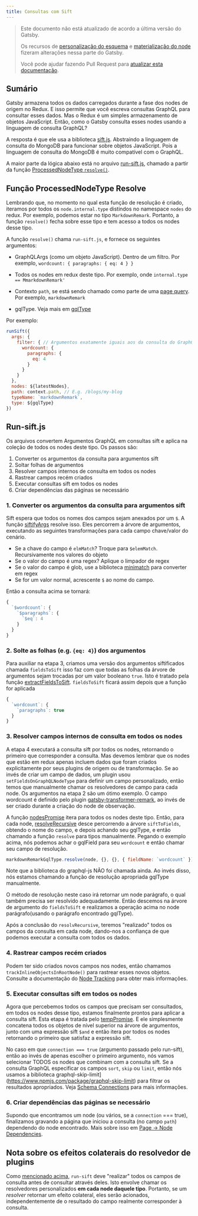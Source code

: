 ```yaml
---
title: Consultas com Sift
---
```


> Este documento não está atualizado de acordo a última versão do Gatsby.
>
> Os recursos de [personalização do esquema](/docs/schema-customization) e [materialização do node](https://github.com/gatsbyjs/gatsby/pull/16091) fizeram alterações nessa parte do Gatsby.
>
> Você pode ajudar fazendo Pull Request para [atualizar esta documentação](https://github.com/gatsbyjs/gatsby/issues/14228).

## Sumário

Gatsby armazena todos os dados carregados durante a fase dos nodes de origem no Redux. E isso permite que você escreva consultas GraphQL para consultar esses dados. Mas o Redux é um simples armazenamento de objetos JavaScript. Então, como o Gatsby consulta esses nodes usando a linguagem de consulta GraphQL?

A resposta é que ele usa a biblioteca [sift.js](https://github.com/crcn/sift.js/tree/master). Abstraindo a linguagem de consulta do MongoDB para funcionar sobre objetos JavaScript. Pois a linguagem de consulta do MongoDB é muito compatível com o GraphQL.

A maior parte da lógica abaixo está no arquivo [run-sift.js](https://github.com/gatsbyjs/gatsby/blob/master/packages/gatsby/src/redux/run-sift.js), chamado a partir da função [ProcessedNodeType `resolve()`](https://github.com/gatsbyjs/gatsby/blob/master/packages/gatsby/src/schema/build-node-types.js#L191).

## Função ProcessedNodeType Resolve 

Lembrando que, no momento no qual esta função de resolução é criado, iteramos por todos os `node.internal.type` distindos no namespace `nodes` do redux. Por exemplo, podemos estar no tipo `MarkdownRemark`. Portanto, a função `resolve()` fecha sobre esse tipo e tem acesso a todos os nodes desse tipo.

A função `resolve()` chama `run-sift.js`, e fornece os seguintes argumentos:


- GraphQLArgs (como um objeto JavaScript). Dentro de um filtro. Por exemplo, `wordcount: { paragraphs: { eq: 4 } }`
- Todos os nodes em redux deste tipo. Por exemplo, onde `internal.type == MmarkdownRemark'`

- Contexto `path`, se está sendo chamado como parte de uma [page query](/docs/query-execution/#query-queue-execution). Por exemplo, `markdownRemark`
- gqlType. Veja mais em [gqlType](/docs/schema-gql-type)

Por exemplo:

```javascript
runSift({
  args: {
    filter: { // Argumentos exatamente iguais aos da consulta do GraphQL
      wordcount: {
        paragraphs: {
          eq: 4
        }
      }
    }
  },
  nodes: ${latestNodes},
  path: context.path, // E.g. /blogs/my-blog
  typeName: `markdownRemark`,
  type: ${gqlType}
})
```

## Run-sift.js

Os arquivos convertem Argumentos GraphQL em consultas sift e aplica na coleção de todos os nodes deste tipo. Os passos são:

1. Converter os argumentos da consulta para argumentos sift
1. Soltar folhas de argumentos
1. Resolver campos internos de consulta em todos os nodes
1. Rastrear campos recém criados
1. Executar consultas sift em todos os nodes
1. Criar dependências das páginas se necessário


### 1. Converter os argumentos da consulta para argumentos sift

Sift espera que todos os nomes dos campos sejam anexados por um `$`. A função [siftifyArgs](https://github.com/gatsbyjs/gatsby/blob/6dc8a14f8efc78425b1f225901dce7264001e962/packages/gatsby/src/redux/run-sift.js#L39) resolve isso. Eles percorrem a árvore de argumentos, executando as seguintes transformações para cada campo chave/valor do cenário.

- Se a chave do campo é `elmMatch`? Troque para `$elemMatch`. Recursivamente nos valores do objeto
- Se o valor do campo é uma regex? Aplique o limpador de regex
- Se o valor do campo é glob, use a biblioteca [minimatch](https://www.npmjs.com/package/minimatch) para converter em regex
- Se for um valor normal, acrescente `$` ao nome do campo.

Então a consulta acima se tornará:

```javascript
{
  `$wordcount`: {
    `$paragraphs`: {
      `$eq`: 4
    }
  }
}
```

### 2. Solte as folhas (e.g. `{eq: 4}`) dos argumentos

Para auxiliar na etapa 3, criamos uma versão dos argumentos siftificados chamada `fieldsToSift` isso faz com que todas as folhas da árvore de argumentos sejam trocadas por um valor booleano `true`. Isto é tratado pela função [extractFieldsToSift](https://github.com/gatsbyjs/gatsby/blob/6dc8a14f8efc78425b1f225901dce7264001e962/packages/gatsby/src/redux/run-sift.js#L65). `fieldsToSift` ficará assim depois que a função for aplicada

```javascript
{
  `wordcount`: {
    `paragraphs`: true
  }
}
```

### 3. Resolver campos internos de consulta em todos os nodes

A etapa 4 executará a consulta sift por todos os nodes, retornando o primeiro que corresponder a consulta. Mas devemos lembrar que os nodes que estão em redux apenas incluem dados que foram criados explicitamente por seus plugins de origem ou de transformação. Se ao invés de criar um campo de dados, um plugin usou `setFieldsOnGraphQLNodeType` para definir um campo personalizado, então temos que manualmente chamar os resolvedores de campo para cada node. Os argumentos na etapa 2 são um ótimo exemplo. O campo wordcount é definido pelo plugin [gatsby-transformer-remark](https://github.com/gatsbyjs/gatsby/blob/master/packages/gatsby-transformer-remark/src/extend-node-type.js#L416), ao invés de ser criado durante a criação do node de observação.

A função [nodesPromise](https://github.com/gatsbyjs/gatsby/blob/master/packages/gatsby/src/redux/run-sift.js#L168) itera para todos os nodes deste tipo. Então, para cada node, [resolveRecursive](https://github.com/gatsbyjs/gatsby/blob/6dc8a14f8efc78425b1f225901dce7264001e962/packages/gatsby/src/redux/run-sift.js#L135) desce percorrendo a árvore `siftToFields`, obtendo o nome do campo, e depois achando seu gqlType, e então chamando a função `resolve` para tipos manualmente. Pegando o exemplo acima, nós podemos achar o gqlField para seu `wordcount` e então chamar seu campo de resolução.


```javascript
markdownRemarkGqlType.resolve(node, {}, {}, { fieldName: `wordcount` })
```
Note que a biblioteca do graphql-js NÃO foi chamada ainda. Ao invés disso, nós estamos chamando a função de resolução apropriada gqlType manualmente.

O método de resolução neste caso irá retornar um node parágrafo, o qual também precisa ser resolvido adequadamente. Então descemos na árvore de argumento do `fieldsToSift` e realizamos a operação acima no node parágrafo(usando o parágrafo encontrado gqlType).

Após a conclusão do `resolvRecursive`, teremos "realizado" todos os campos da consulta em cada node, dando-nos a confiança de que podemos executar a consulta com todos os dados.


### 4. Rastrear campos recém criados

Podem ter sido criados novos campos nos nodes, então chamamos `trackInlineObjectsInRootNode()` para rastrear esses novos objetos. Consulte a documentação do [Node Tracking](/docs/node-tracking/) para obter mais informações.

### 5. Executar consultas sift em todos os nodes
Agora que percebemos todos os campos que precisam ser consultados, em todos os nodes desse tipo, estamos finalmente prontos para aplicar a consulta sift. Esta etapa é tratada pelo [tempPromise](https://github.com/gatsbyjs/gatsby/blob/master/packages/gatsby/src/redux/run-sift.js#L214). E ele simplesmente concatena todos os objetos de nível superior na árvore de argumentos, junto com uma expressão sift `$and` e então itera por todos os nodes retornando o primeiro que satisfaz a expressão sift.

No caso em que `connection === true` (argumento passado pelo run-sift), então ao invés de apenas escolher o primeiro argumento, nós vamos selecionar TODOS os nodes que combinam com a consulta sift. Se a consulta GraphQL especificar os campos `sort`, `skip` ou `limit`, então nós usamos a biblioteca graphql-skip-limit](https://www.npmjs.com/package/graphql-skip-limit) para filtrar os resultados apropriados. Veja [Schema Connections](/docs/schema-connections) para mais informações.

### 6. Criar dependências das páginas se necessário

Supondo que encontramos um node (ou vários, se a `connection` === true), finalizamos gravando a página que iniciou a consulta (no campo `path`) dependendo do node encontrado. Mais sobre isso em [Page -> Node Dependencies](/docs/page-node-dependencies/).

## Nota sobre os efeitos colaterais do resolvedor de plugins

Como [mencionado acima](#3-resolver-campos-internos-de-consulta-em-todos-os-nodes), `run-sift` deve "realizar" todos os campos de consulta antes de consultar através deles. Isto envolve chamar os resolvedores personalizados **em cada node daquele tipo**. Portanto, se um _resolver_ retornar um efeito colateral, eles serão acionados, independentemente de o resultado do campo realmente corresponder à consulta.

